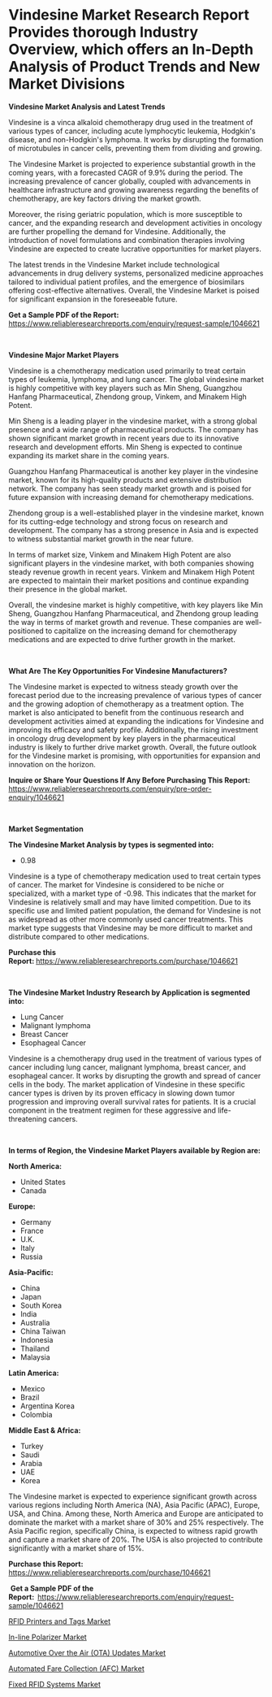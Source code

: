 <p><h1>Vindesine Market Research Report Provides thorough Industry Overview, which offers an In-Depth Analysis of Product Trends and New Market Divisions</h1></p><p><strong>Vindesine Market Analysis and Latest Trends</strong></p>
<p><p>Vindesine is a vinca alkaloid chemotherapy drug used in the treatment of various types of cancer, including acute lymphocytic leukemia, Hodgkin's disease, and non-Hodgkin's lymphoma. It works by disrupting the formation of microtubules in cancer cells, preventing them from dividing and growing.</p><p>The Vindesine Market is projected to experience substantial growth in the coming years, with a forecasted CAGR of 9.9% during the period. The increasing prevalence of cancer globally, coupled with advancements in healthcare infrastructure and growing awareness regarding the benefits of chemotherapy, are key factors driving the market growth.</p><p>Moreover, the rising geriatric population, which is more susceptible to cancer, and the expanding research and development activities in oncology are further propelling the demand for Vindesine. Additionally, the introduction of novel formulations and combination therapies involving Vindesine are expected to create lucrative opportunities for market players.</p><p>The latest trends in the Vindesine Market include technological advancements in drug delivery systems, personalized medicine approaches tailored to individual patient profiles, and the emergence of biosimilars offering cost-effective alternatives. Overall, the Vindesine Market is poised for significant expansion in the foreseeable future.</p></p>
<p><strong>Get a Sample PDF of the Report:&nbsp;</strong> <a href="https://www.reliableresearchreports.com/enquiry/request-sample/1046621">https://www.reliableresearchreports.com/enquiry/request-sample/1046621</a></p>
<p>&nbsp;</p>
<p><strong>Vindesine Major Market Players</strong></p>
<p><p>Vindesine is a chemotherapy medication used primarily to treat certain types of leukemia, lymphoma, and lung cancer. The global vindesine market is highly competitive with key players such as Min Sheng, Guangzhou Hanfang Pharmaceutical, Zhendong group, Vinkem, and Minakem High Potent.</p><p>Min Sheng is a leading player in the vindesine market, with a strong global presence and a wide range of pharmaceutical products. The company has shown significant market growth in recent years due to its innovative research and development efforts. Min Sheng is expected to continue expanding its market share in the coming years.</p><p>Guangzhou Hanfang Pharmaceutical is another key player in the vindesine market, known for its high-quality products and extensive distribution network. The company has seen steady market growth and is poised for future expansion with increasing demand for chemotherapy medications.</p><p>Zhendong group is a well-established player in the vindesine market, known for its cutting-edge technology and strong focus on research and development. The company has a strong presence in Asia and is expected to witness substantial market growth in the near future.</p><p>In terms of market size, Vinkem and Minakem High Potent are also significant players in the vindesine market, with both companies showing steady revenue growth in recent years. Vinkem and Minakem High Potent are expected to maintain their market positions and continue expanding their presence in the global market.</p><p>Overall, the vindesine market is highly competitive, with key players like Min Sheng, Guangzhou Hanfang Pharmaceutical, and Zhendong group leading the way in terms of market growth and revenue. These companies are well-positioned to capitalize on the increasing demand for chemotherapy medications and are expected to drive further growth in the market.</p></p>
<p>&nbsp;</p>
<p><strong>What Are The Key Opportunities For Vindesine Manufacturers?</strong></p>
<p><p>The Vindesine market is expected to witness steady growth over the forecast period due to the increasing prevalence of various types of cancer and the growing adoption of chemotherapy as a treatment option. The market is also anticipated to benefit from the continuous research and development activities aimed at expanding the indications for Vindesine and improving its efficacy and safety profile. Additionally, the rising investment in oncology drug development by key players in the pharmaceutical industry is likely to further drive market growth. Overall, the future outlook for the Vindesine market is promising, with opportunities for expansion and innovation on the horizon.</p></p>
<p><strong>Inquire or Share Your Questions If Any Before Purchasing This Report:</strong> <a href="https://www.reliableresearchreports.com/enquiry/pre-order-enquiry/1046621">https://www.reliableresearchreports.com/enquiry/pre-order-enquiry/1046621</a></p>
<p>&nbsp;</p>
<p><strong>Market Segmentation</strong></p>
<p><strong>The Vindesine Market Analysis by types is segmented into:</strong></p>
<p><ul><li>0.98</li></ul></p>
<p><p>Vindesine is a type of chemotherapy medication used to treat certain types of cancer. The market for Vindesine is considered to be niche or specialized, with a market type of -0.98. This indicates that the market for Vindesine is relatively small and may have limited competition. Due to its specific use and limited patient population, the demand for Vindesine is not as widespread as other more commonly used cancer treatments. This market type suggests that Vindesine may be more difficult to market and distribute compared to other medications.</p></p>
<p><strong>Purchase this Report:&nbsp;</strong><a href="https://www.reliableresearchreports.com/purchase/1046621">https://www.reliableresearchreports.com/purchase/1046621</a></p>
<p>&nbsp;</p>
<p><strong>The Vindesine Market Industry Research by Application is segmented into:</strong></p>
<p><ul><li>Lung Cancer</li><li>Malignant lymphoma</li><li>Breast Cancer</li><li>Esophageal Cancer</li></ul></p>
<p><p>Vindesine is a chemotherapy drug used in the treatment of various types of cancer including lung cancer, malignant lymphoma, breast cancer, and esophageal cancer. It works by disrupting the growth and spread of cancer cells in the body. The market application of Vindesine in these specific cancer types is driven by its proven efficacy in slowing down tumor progression and improving overall survival rates for patients. It is a crucial component in the treatment regimen for these aggressive and life-threatening cancers.</p></p>
<p>&nbsp;</p>
<p><strong>In terms of Region, the Vindesine Market Players available by Region are:</strong></p>
<p>
    <p> <strong> North America: </strong>
        <ul>
            <li>United States</li>
            <li>Canada</li>
        </ul>
        </p> 
    <p> <strong> Europe: </strong>
        <ul>
            <li>Germany</li>
            <li>France</li>
            <li>U.K.</li>
            <li>Italy</li>
            <li>Russia</li>
        </ul>
        </p> 
    <p> <strong> Asia-Pacific: </strong>
        <ul>
            <li>China</li>
            <li>Japan</li>
            <li>South Korea</li>
            <li>India</li>
            <li>Australia</li>
            <li>China Taiwan</li>
            <li>Indonesia</li>
            <li>Thailand</li>
            <li>Malaysia</li>
        </ul>
        </p> 
    <p> <strong> Latin America: </strong>
        <ul>
            <li>Mexico</li>
            <li>Brazil</li>
            <li>Argentina Korea</li>
            <li>Colombia</li>
        </ul>
        </p> 
    <p> <strong> Middle East & Africa: </strong>
        <ul>
            <li>Turkey</li>
            <li>Saudi</li>
            <li>Arabia</li>
            <li>UAE</li>
            <li>Korea</li>
        </ul>
    </p>
    </p>
<p><p>The Vindesine market is expected to experience significant growth across various regions including North America (NA), Asia Pacific (APAC), Europe, USA, and China. Among these, North America and Europe are anticipated to dominate the market with a market share of 30% and 25% respectively. The Asia Pacific region, specifically China, is expected to witness rapid growth and capture a market share of 20%. The USA is also projected to contribute significantly with a market share of 15%.</p></p>
<p><strong>Purchase this Report: </strong><a href="https://www.reliableresearchreports.com/purchase/1046621">https://www.reliableresearchreports.com/purchase/1046621</a></p>
<p>&nbsp;<strong>Get a Sample PDF of the Report:&nbsp;&nbsp;</strong><a href="https://www.reliableresearchreports.com/enquiry/request-sample/1046621">https://www.reliableresearchreports.com/enquiry/request-sample/1046621</a></p>
<p><strong></strong></p>
<p><p><a href="https://medium.com/@loririce03/rfid-printers-and-tags-market-insights-into-market-cagr-market-trends-and-growth-strategies-99f254119d5d">RFID Printers and Tags Market</a></p><p><a href="https://medium.com/@catherinemartinez15/in-line-polarizer-market-exploring-market-share-market-trends-and-future-growth-6fc98dc648fc">In-line Polarizer Market</a></p><p><a href="https://github.com/mabutironaldo/Market-Research-Report-List-3/blob/main/automotive-over-the-air-ota-updates-market.md">Automotive Over the Air (OTA) Updates Market</a></p><p><a href="https://github.com/biheemgalvinlouises6hokrh3h/Market-Research-Report-List-1/blob/main/automated-fare-collection-afc-market.md">Automated Fare Collection (AFC) Market</a></p><p><a href="https://medium.com/@loririce03/fixed-rfid-systems-market-size-reveals-the-best-marketing-channels-in-global-industry-14875f0c96d4">Fixed RFID Systems Market</a></p></p>
